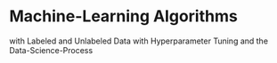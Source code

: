 # Machine-Learning Algorithms
with Labeled and Unlabeled Data
with Hyperparameter Tuning and the Data-Science-Process

